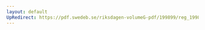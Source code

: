 ```yaml
---
layout: default
UpRedirect: https://pdf.swedeb.se/riksdagen-volumeG-pdf/199899/reg_199899/reg_199899_0108.pdf
---
```

